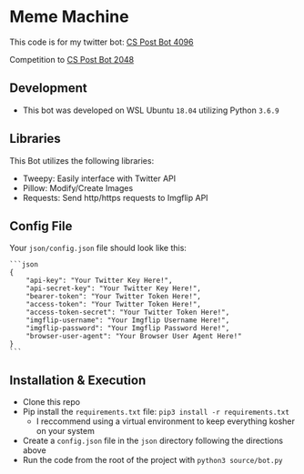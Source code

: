 # Meme Machine
This code is for my twitter bot: [CS Post Bot 4096](https://twitter.com/MemeMachine4096)

Competition to [CS Post Bot 2048](https://github.com/cgilbert250/CSPostBot2048)

## Development
* This bot was developed on WSL Ubuntu `18.04` utilizing Python `3.6.9`

## Libraries
This Bot utilizes the following libraries:
* Tweepy: Easily interface with Twitter API
* Pillow: Modify/Create Images
* Requests: Send http/https requests to Imgflip API

## Config File
Your `json/config.json` file should look like this:

    ```json
    {
        "api-key": "Your Twitter Key Here!",
        "api-secret-key": "Your Twitter Key Here!",
        "bearer-token": "Your Twitter Token Here!",
        "access-token": "Your Twitter Token Here!",
        "access-token-secret": "Your Twitter Token Here!",
        "imgflip-username": "Your Imgflip Username Here!",
        "imgflip-password": "Your Imgflip Password Here!",
        "browser-user-agent": "Your Browser User Agent Here!"
    }
    ```

## Installation & Execution
* Clone this repo
* Pip install the `requirements.txt` file: `pip3 install -r requirements.txt`
    * I reccommend using a virtual environment to keep everything kosher on your system
* Create a `config.json` file in the `json` directory following the directions above
* Run the code from the root of the project with `python3 source/bot.py`
